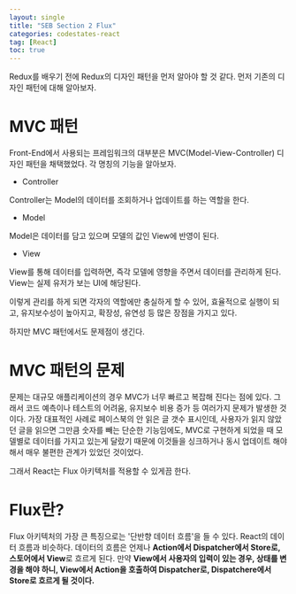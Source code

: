 ```yaml
---
layout: single
title: "SEB Section 2 Flux"
categories: codestates-react
tag: [React]
toc: true
---
```


Redux를 배우기 전에 Redux의 디자인 패턴을 먼저 알아야 할 것 같다.
먼저 기존의 디자인 패턴에 대해 알아보자.

# MVC 패턴

Front-End에서 사용되는 프레임워크의 대부분은 MVC(Model-View-Controller) 디자인 패턴을 채택했었다. 각 명칭의 기능을 알아보자.

- Controller

Controller는 Model의 데이터를 조회하거나 업데이트를 하는 역할을 한다.

- Model

Model은 데이터를 담고 있으며 모델의 값인 View에 반영이 된다.

- View

View를 통해 데이터를 입력하면, 즉각 모델에 영향을 주면서 데이터를 관리하게 된다. View는 실제 유저가 보는 UI에 해당된다.

이렇게 관리를 하게 되면 각자의 역할에만 충실하게 할 수 있어, 효율적으로 실행이 되고, 유지보수성이 높아지고, 확장성, 유연성 등 많은 장점을 가지고 있다.

하지만 MVC 패턴에서도 문제점이 생긴다.

# MVC 패턴의 문제

문제는 대규모 애플리케이션의 경우 MVC가 너무 빠르고 복잡해 진다는 점에 있다. 그래서 코드 예측이나 테스트의 어려움, 유지보수 비용 증가 등 여러가지 문제가 발생한 것이다. 가장 대표적인 사례로 페이스북의 안 읽은 글 갯수 표시인데, 사용자가 읽지 않았던 글을 읽으면 그만큼 숫자를 빼는 단순한 기능임에도, MVC로 구현하게 되었을 때 모델별로 데이터를 가지고 있는게 달랐기 때문에 이것들을 싱크하거나 동시 업데이트 해야해서 매우 불편한 관계가 있었던 것이었다.

그래서 React는 Flux 아키텍처를 적용할 수 있게끔 한다.

# Flux란?

Flux 아키텍처의 가장 큰 특징으로는 '단반향 데이터 흐름'을 들 수 있다.
React의 데이터 흐름과 비슷하다. 데이터의 흐름은 언제나 **Action에서 Dispatcher에서 Store로, 스토어에서 View**로 흐르게 된다. 만약 **View에서 사용자의 입력이 있는 경우, 상태를 변경을 해야 하니, View에서 Action을 호출하여 Dispatcher로, Dispatchere에서 Store로 흐르게 될 것이다.**
